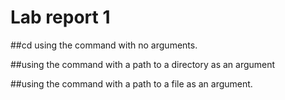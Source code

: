# Lab report 1
##cd using the command with no arguments.



##using the command with a path to a directory as an argument

##using the command with a path to a file as an argument.
